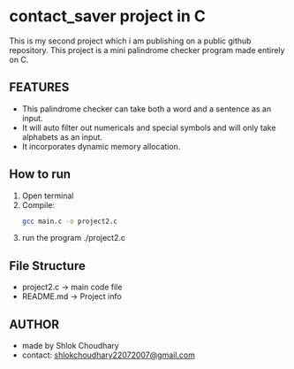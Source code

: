 # contact_saver project in C

This is my second project which i am publishing on a public github repository. This project is a mini palindrome checker program made entirely on C.

## FEATURES

- This palindrome checker can take both a word and a sentence as an input.
- It will auto filter out numericals and special symbols and will only take alphabets as an input.
- It incorporates dynamic memory allocation.

## How to run

1. Open terminal
2. Compile:
   ```bash
   gcc main.c -o project2.c
3. run the program
   ./project2.c

## File Structure

- project2.c -> main code file
- README.md -> Project info

## AUTHOR

- made by Shlok Choudhary
- contact: shlokchoudhary22072007@gmail.com